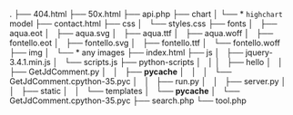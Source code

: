 


.
├── 404.html
├── 50x.html
├── api.php
├── chart
│	└── * `highchart` model
├── contact.html
├── css
│   └── styles.css
├── fonts
│   ├── aqua.eot
│   ├── aqua.svg
│   ├── aqua.ttf
│   ├── aqua.woff
│   ├── fontello.eot
│   ├── fontello.svg
│   ├── fontello.ttf
│   └── fontello.woff
├── img
│   └── * any images
├── index.html
├── js
│   ├── jquery-3.4.1.min.js
│   └── scripts.js
├── python-scripts
│   │
│   ├── hello
│   │   ├── GetJdComment.py
│   │   ├── __pycache__
│   │   │   └── GetJdComment.cpython-35.pyc
│   │   ├── run.py
│   │   ├── server.py
│   │   ├── static
│   │   └── templates
│   └── __pycache__
│       └── GetJdComment.cpython-35.pyc
├── search.php
└── tool.php